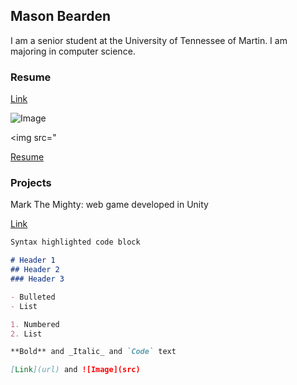 ## Mason Bearden

I am a senior student at the University of Tennessee of Martin. I am majoring in computer science.

### Resume

[Link](https://github.com/Bearden3/WebSite/blob/gh-pages/Resume/Bearden_Resume.pdf)

![Image](src="https://github.com/Bearden3/WebSite/blob/gh-pages/Resume/Resume.PNG")

<img src="

[Resume]({{https://github.com/Bearden3/WebSite/tree/gh-pages}}/Resume/Bearden_Resume.pdf)

### Projects
Mark The Mighty: web game developed in Unity

[Link](https://mark-the-mighty.web.app/)


```markdown
Syntax highlighted code block

# Header 1
## Header 2
### Header 3

- Bulleted
- List

1. Numbered
2. List

**Bold** and _Italic_ and `Code` text

[Link](url) and ![Image](src)
```


